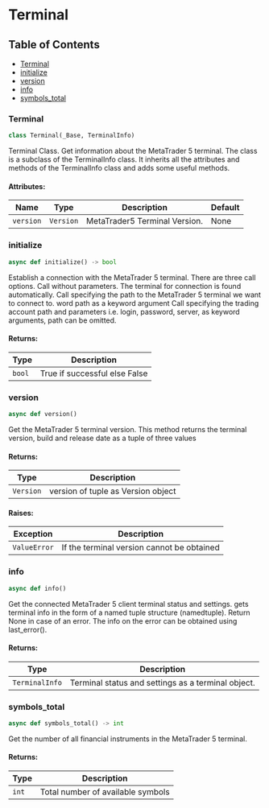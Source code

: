 # Terminal

## Table of Contents
- [Terminal](#terminal.terminal)
- [initialize](#terminal.initialize)
- [version](#terminal.version)
- [info](#terminal.info)
- [symbols_total](#terminal.symbols_total)

<a id="terminal.terminal"></a>
### Terminal
```python
class Terminal(_Base, TerminalInfo)
```
Terminal Class. Get information about the MetaTrader 5 terminal. The class is a subclass of the TerminalInfo
class. It inherits all the attributes and methods of the TerminalInfo class and adds some useful methods.

#### Attributes:
| Name      | Type         | Description                   | Default |
|-----------|--------------|-------------------------------|---------|
| `version` | `Version`    | MetaTrader5 Terminal Version. | None    |


<a id="terminal.initialize"></a>
### initialize
```python
async def initialize() -> bool
```
Establish a connection with the MetaTrader 5 terminal. There are three call options. Call without parameters.
The terminal for connection is found automatically. Call specifying the path to the MetaTrader 5 terminal we
want to connect to. word path as a keyword argument Call specifying the trading account path and parameters
i.e. login, password, server, as keyword arguments, path can be omitted.

#### Returns:
| Type   | Description                   |
|--------|-------------------------------|
| `bool` | True if successful else False |


<a id="terminal.version"></a>
### version
```python
async def version()
```
Get the MetaTrader 5 terminal version. This method returns the terminal version, build and release date as
a tuple of three values

#### Returns:
| Type      | Description                        |
|-----------|------------------------------------|
| `Version` | version of tuple as Version object |

#### Raises:
| Exception    | Description                                |
|--------------|--------------------------------------------|
| `ValueError` | If the terminal version cannot be obtained |


<a id="terminal.info"></a>
### info
```python
async def info()
```
Get the connected MetaTrader 5 client terminal status and settings. gets terminal info in the form of a
named tuple structure (namedtuple). Return None in case of an error. The info on the error can be
obtained using last_error().

#### Returns:
| Type           | Description                                        |
|----------------|----------------------------------------------------|
| `TerminalInfo` | Terminal status and settings as a terminal object. |


<a id="terminal.symbols_total"></a>
### symbols_total
```python
async def symbols_total() -> int
```
Get the number of all financial instruments in the MetaTrader 5 terminal.

#### Returns:
| Type  | Description                       |
|-------|-----------------------------------|
| `int` | Total number of available symbols |
